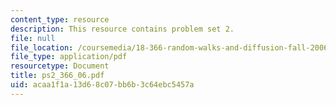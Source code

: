 ```yaml
---
content_type: resource
description: This resource contains problem set 2.
file: null
file_location: /coursemedia/18-366-random-walks-and-diffusion-fall-2006/acaa1f1a13d68c07bb6b3c64ebc5457a_ps2_366_06.pdf
file_type: application/pdf
resourcetype: Document
title: ps2_366_06.pdf
uid: acaa1f1a-13d6-8c07-bb6b-3c64ebc5457a
---
```

